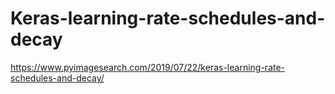 # Keras-learning-rate-schedules-and-decay

https://www.pyimagesearch.com/2019/07/22/keras-learning-rate-schedules-and-decay/
